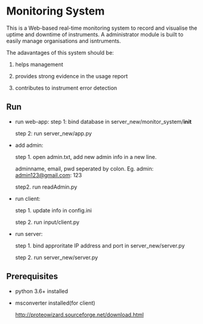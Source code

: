 
# Monitoring System
This is a  Web-based real-time monitoring system to record and visualise the uptime and downtime of instruments.
A administrator module is built to easily manage organisations and isntruments.

The adavantages of this system should be:

1. helps management

2. provides strong evidence in the usage report

3. contributes to instrument error detection

## Run
* run web-app:
	step 1: bind database in server_new/monitor_system/__init__

	step 2: run server_new/app.py

* add admin:

	step 1. open admin.txt, add new admin info in a new line. 
	
	adminname, email, pwd seperated by colon. Eg. admin: admin123@gmail.com: 123
		
	step2. run readAdmin.py

* run client:

	step 1. update info in config.ini 
	
	step 2. run input/client.py

* run server:

	step 1. bind approritate IP address and port in server_new/server.py
	
	step 2. run server_new/server.py


	
## Prerequisites

* python 3.6+ installed

* msconverter installed(for client)

	http://proteowizard.sourceforge.net/download.html
